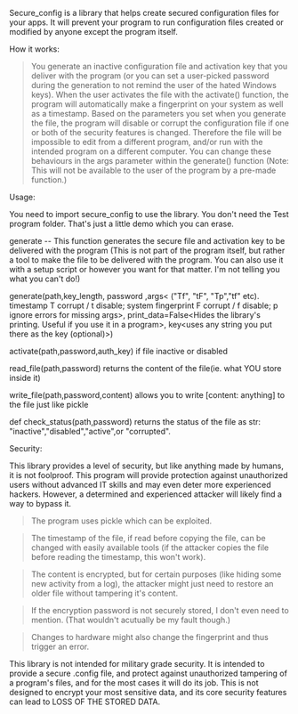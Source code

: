 Secure_config is a library that helps create secured configuration files for your apps. It 
will prevent your program to run configuration files created or modified by 
anyone except the program itself. 

How it works:
> You generate an inactive configuration file and activation key that you deliver with the program (or you can 
    set a user-picked password during the generation to not remind the user of the hated Windows keys). 
> When the user activates the file with the activate() function, the program will automatically 
make a fingerprint on your system as well as a timestamp. 
> Based on the parameters you set when you generate the file, the program will disable or corrupt 
the configuration file if one or both of the security features is changed. 
> Therefore the file will be impossible to edit from a different program, and/or run with the intended program
on a different computer. You can change these behaviours in the args parameter within the generate() function
(Note: This will not be available to the user of the program by a pre-made function.)

Usage:

You need to import secure_config to use the library. You don't need the Test program folder. That's just a little demo which you can erase.


generate -- This  function generates the secure file and activation key to be delivered with the program (This is not part of the program itself, but rather a tool to make the file to be delivered with the program. You can also use it with a setup script or however you want for that matter. I'm not telling you what you can't do!)

generate(path,key_length, password <to be embeded in the program>,args< ("Tf", "tF", "Tp","tf" etc). timestamp T corrupt / t disable; system fingerprint F corrupt / f disable; p ignore errors for missing args>,
       print_data=False<Hides the library's printing. Useful if you use it in a program>, key<uses any string you put there as the key (optional)>)

activate(path,password,auth_key) if file inactive or disabled

read_file(path,password) returns the content of the file(ie. what YOU store inside it)

write_file(path,password,content) allows you to write [content: anything] to the file just like pickle

def check_status(path,password) returns the status of the file as str: "inactive","disabled","active",or "corrupted".

Security:

This library provides a level of security, but like anything made by humans, it is not foolproof. This program will provide protection against unauthorized users without advanced IT skills and may even deter more experienced hackers. However, a determined and experienced attacker will likely find a way to bypass it.

> The program uses pickle which can be exploited.

> The timestamp of the file, if read before copying the file, can be changed with easily available tools (if the attacker copies the file before reading the timestamp, this won't work).

> The content is encrypted, but for certain purposes (like hiding some new activity from a log), the attacker might just need to restore an older file without tampering it's content. 

> If the encryption password is not securely stored, I don't even need to mention. (That wouldn't acutually be my fault though.)

> Changes to hardware might also change the fingerprint and thus trigger an error.

This library is not intended for military grade security. It is intended to provide a secure .config file, and protect against unauthorized tampering of a program's files, and for the most cases it will do its job. This is not designed to encrypt your most sensitive data, and its core security features can lead to LOSS OF THE STORED DATA. 




